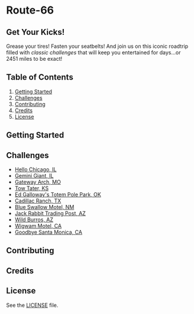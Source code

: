 # Route-66

## Get Your Kicks!
Grease your tires! Fasten your seatbelts! And join us on this iconic roadtrip filled with *classic challenges* that will keep you entertained for days...or 2451 miles to be exact!

## Table of Contents
1. [Getting Started](https://github.com/bonechurch/Route-66#getting-started)
2. [Challenges](https://github.com/bonechurch/Route-66#challenges)
3. [Contributing](https://github.com/bonechurch/Route-66#contributing)
4. [Credits](https://github.com/bonechurch/Route-66#credits)
5. [License](https://github.com/bonechurch/Route-66#license)

## Getting Started

## Challenges
* [Hello Chicago, IL](https://github.com/bonechurch/Route-66/blob/master/challenges/hello-chicago-IL.md)
* [Gemini Giant, IL](https://github.com/bonechurch/Route-66/blob/master/challenges/gemini-giant-IL.md)
* [Gateway Arch, MO](https://github.com/bonechurch/Route-66/blob/master/challenges/gateway-arch-MO.md)
* [Tow Tater, KS](https://github.com/bonechurch/Route-66/blob/master/challenges/tow-tater-KS.md)
* [Ed Galloway's Totem Pole Park, OK](https://github.com/bonechurch/Route-66/blob/master/challenges/ed-galloways-totem-pole-park-OK.md)
* [Cadillac Ranch, TX](https://github.com/bonechurch/Route-66/blob/master/challenges/cadillac-ranch-TX.md)
* [Blue Swallow Motel, NM](https://github.com/bonechurch/Route-66/blob/master/challenges/blue-swallow-motel-NM.md)
* [Jack Rabbit Trading Post, AZ](https://github.com/bonechurch/Route-66/blob/master/challenges/jack-rabbit-trading-post-AZ.md)
* [Wild Burros, AZ](https://github.com/bonechurch/Route-66/blob/master/challenges/wild-burros-AZ.md)
* [Wigwam Motel, CA](https://github.com/bonechurch/Route-66/blob/master/challenges/wigwam-motel-CA.md)
* [Goodbye Santa Monica, CA](https://github.com/bonechurch/Route-66/blob/master/challenges/goodbye-santa-monica-CA.md)

## Contributing

## Credits

## License
See the [LICENSE](https://github.com/bonechurch/Route-66/blob/master/LICENSE) file.
